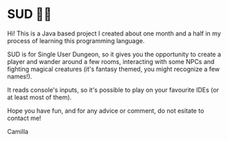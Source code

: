 
# SUD 🧙🏽

Hi! This is a Java based project I created about one month and a half in my process of learning this programming language.

SUD is for Single User Dungeon, so it gives you the opportunity to create a player and wander around a few rooms, interacting with some NPCs and fighting magical creatures (it's fantasy themed, you might recognize a few names!).

It reads console's inputs, so it's possible to play on your favourite IDEs (or at least most of them).

Hope you have fun, and for any advice or comment, do not esitate to contact me!

Camilla

